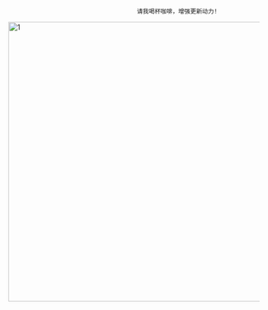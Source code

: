                                         请我喝杯咖啡，增强更新动力! 
<img width="553" height="560" alt="1" src="https://github.com/user-attachments/assets/0b464a8c-7f0c-45a9-8e91-22abaf0a093a" />
